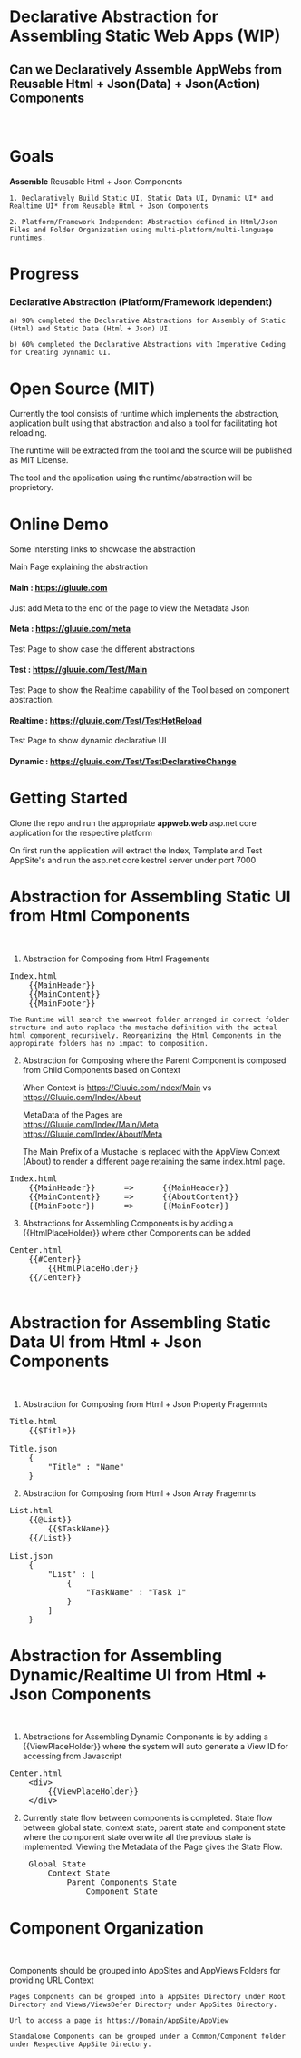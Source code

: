 # Declarative Abstraction for Assembling Static Web Apps (WIP)

## Can we Declaratively **Assemble AppWebs** from Reusable Html + Json(Data) + Json(Action) Components 

<br/>

# Goals

**Assemble** Reusable Html + Json Components

    1. Declaratively Build Static UI, Static Data UI, Dynamic UI* and Realtime UI* from Reusable Html + Json Components

    2. Platform/Framework Independent Abstraction defined in Html/Json Files and Folder Organization using multi-platform/multi-language runtimes.

# Progress

### **Declarative Abstraction** (Platform/Framework Idependent)

    a) 90% completed the Declarative Abstractions for Assembly of Static (Html) and Static Data (Html + Json) UI.

    b) 60% completed the Declarative Abstractions with Imperative Coding for Creating Dynnamic UI.

# Open Source (MIT)

Currently the tool consists of runtime which implements the abstraction, application built using that abstraction and also a tool for facilitating hot reloading.

The runtime will be extracted from the tool and  the source will be published as MIT License.

The tool and the application using the runtime/abstraction will be proprietory.

# Online Demo

Some intersting links to showcase the abstraction

Main Page explaining the abstraction
#### Main : https://gluuie.com

Just add Meta to the end of the page to view the Metadata Json
#### Meta : https://gluuie.com/meta

Test Page to show case the different abstractions
#### Test : https://gluuie.com/Test/Main

Test Page to show the Realtime capability of the Tool based on component abstraction.
#### Realtime : https://gluuie.com/Test/TestHotReload

Test Page to show dynamic declarative UI
#### Dynamic : https://gluuie.com/Test/TestDeclarativeChange

# Getting Started

Clone the repo and run the appropriate **appweb.web** asp.net core application for the respective platform

On first run the application will extract the Index, Template and Test AppSite's and run the asp.net core kestrel server under port 7000

# Abstraction for Assembling Static UI from Html Components

<br/>

1. Abstraction for Composing from Html Fragements

<pre>
Index.html
    {{MainHeader}}    
    {{MainContent}}
    {{MainFooter}}
</pre>

    The Runtime will search the wwwroot folder arranged in correct folder structure and auto replace the mustache definition with the actual html component recursively. Reorganizing the Html Components in the appropirate folders has no impact to composition.

2. Abstraction for Composing where the Parent Component is composed from Child Components based on Context

    When Context is https://Gluuie.com/Index/Main vs https://Gluuie.com/Index/About

    MetaData of the Pages are    
    https://Gluuie.com/Index/Main/Meta    
    https://Gluuie.com/Index/About/Meta

    The Main Prefix of a Mustache is replaced with the AppView Context (About) to render a different page retaining the same index.html page.

<pre>
Index.html
    {{MainHeader}}      =>      {{MainHeader}}
    {{MainContent}}     =>      {{AboutContent}} 
    {{MainFooter}}      =>      {{MainFooter}}
</pre>

3. Abstractions for Assembling Components is by adding a {{HtmlPlaceHolder}} where other Components can be added

<pre>
Center.html
    {{#Center}}      
        {{HtmlPlaceHolder}}
    {{/Center}}      

</pre>

# Abstraction for Assembling Static Data UI from Html + Json Components

<br/>

1. Abstraction for Composing from Html + Json Property Fragemnts

<pre>
Title.html
    {{$Title}}

Title.json
    {
        "Title" : "Name"
    }
</pre>

2. Abstraction for Composing from Html + Json Array Fragemnts

<pre>
List.html
    {{@List}}
        {{$TaskName}}
    {{/List}}

List.json
    {
        "List" : [
            {
                "TaskName" : "Task 1"
            }
        ]
    }
</pre>

# Abstraction for Assembling Dynamic/Realtime UI from Html + Json Components

<br/>

1. Abstractions for Assembling Dynamic Components is by adding a {{ViewPlaceHolder}} where the system will auto generate a View ID for accessing from Javascript

<pre>
Center.html
    &lt;div&gt;     
        {{ViewPlaceHolder}}
    &lt;/div&gt;     
</pre>

2. Currently state flow between components is completed. State flow between global state, context state, parent state and component state where the component state overwrite all the previous state is implemented. Viewing the Metadata of the Page gives the State Flow.

<pre>
    Global State
        Context State
            Parent Components State
                Component State
</pre>

# Component Organization 

<br/>

Components should be grouped into AppSites and AppViews Folders for providing URL Context

    Pages Components can be grouped into a AppSites Directory under Root Directory and Views/ViewsDefer Directory under AppSites Directory.

    Url to access a page is https://Domain/AppSite/AppView

    Standalone Components can be grouped under a Common/Component folder under Respective AppSite Directory.
